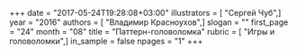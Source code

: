 +++
date = "2017-05-24T19:28:08+03:00"
illustrators = [ "Сергей Чуб",]
year = "2016"
authors = [ "Владимир Красноухов",]
slogan = ""
first_page = "24"
month = "08"
title = "Паттерн-головоломка"
rubric = [ "Игры и головоломки",]
in_sample = false
npages = "1"
+++
